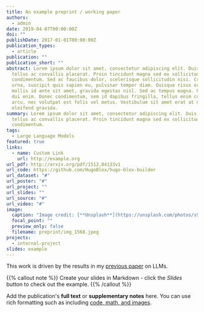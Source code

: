 ```yaml
---
title: An example preprint / working paper
authors:
  - admin
date: 2019-04-07T00:00:00Z
doi: ""
publishDate: 2017-01-01T00:00:00Z
publication_types:
  - article
publication: ""
publication_short: ""
abstract: Lorem ipsum dolor sit amet, consectetur adipiscing elit. Duis posuere
  tellus ac convallis placerat. Proin tincidunt magna sed ex sollicitudin
  condimentum. Sed ac faucibus dolor, scelerisque sollicitudin nisi. Cras purus
  urna, suscipit quis sapien eu, pulvinar tempor diam. Quisque risus orci,
  mollis id ante sit amet, gravida egestas nisl. Sed ac tempus magna. Proin in
  dui enim. Donec condimentum, sem id dapibus fringilla, tellus enim condimentum
  arcu, nec volutpat est felis vel metus. Vestibulum sit amet erat at nulla
  eleifend gravida.
summary: Lorem ipsum dolor sit amet, consectetur adipiscing elit. Duis posuere
  tellus ac convallis placerat. Proin tincidunt magna sed ex sollicitudin
  condimentum.
tags:
  - Large Language Models
featured: true
links:
  - name: Custom Link
    url: http://example.org
url_pdf: http://arxiv.org/pdf/1512.04133v1
url_code: https://github.com/HugoBlox/hugo-blox-builder
url_dataset: "#"
url_poster: "#"
url_project: ""
url_slides: ""
url_source: "#"
url_video: "#"
image:
  caption: "Image credit: [**Unsplash**](https://unsplash.com/photos/s9CC2SKySJM)"
  focal_point: ""
  preview_only: false
  filename: preprint/img_1568.jpeg
projects:
  - internal-project
slides: example
---
```


This work is driven by the results in my [previous paper](/publication/conference-paper/) on LLMs.

{{% callout note %}}
Create your slides in Markdown - click the *Slides* button to check out the example.
{{% /callout %}}

Add the publication's **full text** or **supplementary notes** here. You can use rich formatting such as including [code, math, and images](https://docs.hugoblox.com/content/writing-markdown-latex/).
